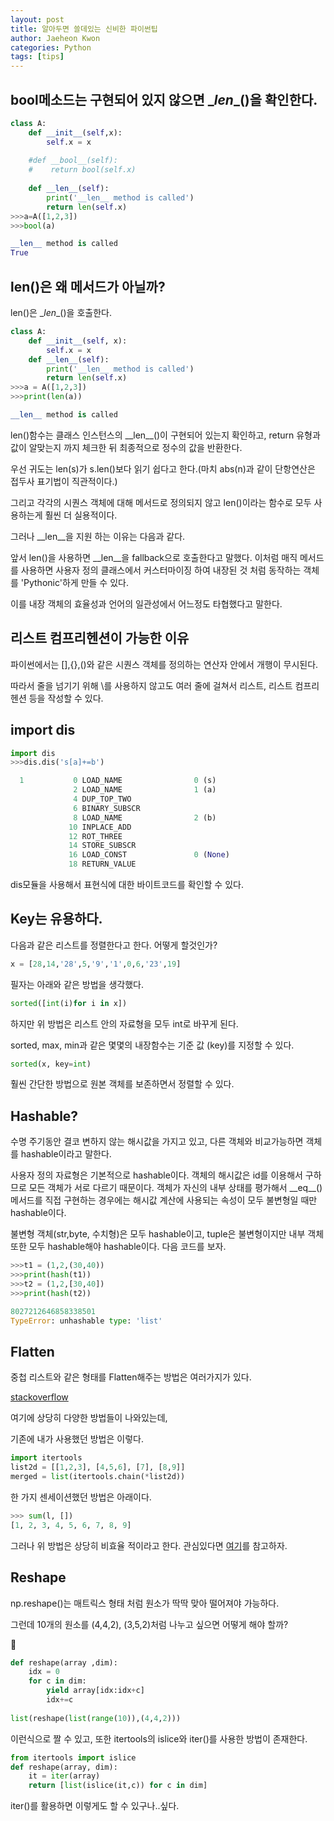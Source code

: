 ```yaml
---
layout: post
title: 알아두면 쓸데있는 신비한 파이썬팁
author: Jaeheon Kwon
categories: Python
tags: [tips]
---
```




## bool메소드는 구현되어 있지 않으면 \__len__()을 확인한다.



```python
class A:
    def __init__(self,x):
        self.x = x
        
    #def __bool__(self):
    #    return bool(self.x)
    
    def __len__(self):
        print('__len__ method is called')
        return len(self.x)
>>>a=A([1,2,3])
>>>bool(a)

__len__ method is called
True
```



## len()은 왜 메서드가 아닐까?

len()은 \__len__()을 호출한다.

```python
class A:
    def __init__(self, x):
        self.x = x
    def __len__(self): 
        print('__len__ method is called')
        return len(self.x)
>>>a = A([1,2,3])
>>>print(len(a))

__len__ method is called
```

len()함수는 클래스 인스턴스의 \_\_len__()이 구현되어 있는지 확인하고, return 유형과 값이 알맞는지 까지 체크한 뒤 최종적으로 정수의 값을 반환한다.

우선 귀도는 len(s)가 s.len()보다 읽기 쉽다고 한다.(마치 abs(n)과 같이 단항연산은 접두사 표기법이 직관적이다.)

그리고 각각의 시퀀스 객체에 대해 메서드로 정의되지 않고 len()이라는 함수로 모두 사용하는게 훨씬 더 실용적이다.

그러나 \_\_len\_\_을 지원 하는 이유는 다음과 같다.

앞서 len()을 사용하면 \__len__을 fallback으로 호출한다고 말했다. 이처럼 매직 메서드를 사용하면 사용자 정의 클래스에서 커스터마이징 하여 내장된 것 처럼 동작하는 객체를 'Pythonic'하게 만들 수 있다.

이를 내장 객체의 효율성과 언어의 일관성에서 어느정도 타협했다고 말한다.



## 리스트 컴프리헨션이 가능한 이유

파이썬에서는 [],{},()와 같은 시퀀스 객체를 정의하는 연산자 안에서 개행이 무시된다.

따라서 줄을 넘기기 위해 \\를 사용하지 않고도 여러 줄에 걸쳐서 리스트, 리스트 컴프리헨션 등을 작성할 수 있다.



## import dis

```python
import dis
>>>dis.dis('s[a]+=b')

  1           0 LOAD_NAME                0 (s)
              2 LOAD_NAME                1 (a)
              4 DUP_TOP_TWO
              6 BINARY_SUBSCR
              8 LOAD_NAME                2 (b)
             10 INPLACE_ADD
             12 ROT_THREE
             14 STORE_SUBSCR
             16 LOAD_CONST               0 (None)
             18 RETURN_VALUE
```

dis모듈을 사용해서 표현식에 대한 바이트코드를 확인할 수 있다.





## Key는 유용하다.

다음과 같은 리스트를 정렬한다고 한다. 어떻게 할것인가?

```python
x = [28,14,'28',5,'9','1',0,6,'23',19]
```



필자는 아래와 같은 방법을 생각했다.

```python
sorted([int(i)for i in x])
```

하지만 위 방법은 리스트 안의 자료형을 모두 int로 바꾸게 된다.



sorted, max, min과 같은 몇몇의 내장함수는 기준 값 (key)를 지정할 수 있다.

```python
sorted(x, key=int)
```

훨씬 간단한 방법으로 원본 객체를 보존하면서 정렬할 수 있다.





## Hashable?

수명 주기동안 결코 변하지 않는 해시값을 가지고 있고, 다른 객체와 비교가능하면 객체를 hashable이라고 말한다.

사용자 정의 자료형은 기본적으로 hashable이다. 객체의 해시값은 id를 이용해서 구하므로 모든 객체가 서로 다르기 때문이다. 객체가 자신의 내부 상태를 평가해서 \_\_eq_\_() 메서드를 직접 구현하는 경우에는 해시값 계산에 사용되는 속성이 모두 불변형일 때만 hashable이다.

불변형 객체(str,byte, 수치형)은 모두 hashable이고, tuple은 불변형이지만 내부 객체또한 모두 hashable해야 hashable이다. 다음 코드를 보자.

```python
>>>t1 = (1,2,(30,40))
>>>print(hash(t1))
>>>t2 = (1,2,[30,40])
>>>print(hash(t2))

8027212646858338501
TypeError: unhashable type: 'list'
```



## Flatten

중첩 리스트와 같은 형태를 Flatten해주는 방법은 여러가지가 있다.

[stackoverflow](https://stackoverflow.com/questions/952914/how-to-make-a-flat-list-out-of-list-of-lists)

여기에 상당히 다양한 방법들이 나와있는데,

기존에 내가 사용했던 방법은 이렇다.

```python
import itertools
list2d = [[1,2,3], [4,5,6], [7], [8,9]]
merged = list(itertools.chain(*list2d))
```



한 가지 센세이션했던 방법은 아래이다.

```python
>>> sum(l, [])
[1, 2, 3, 4, 5, 6, 7, 8, 9]
```

그러나 위 방법은 상당히 비효율 적이라고 한다. 관심있다면 [여기](https://mathieularose.com/how-not-to-flatten-a-list-of-lists-in-python/)를 참고하자.



## Reshape

np.reshape()는 매트릭스 형태 처럼 원소가 딱딱 맞아 떨어져야 가능하다.

그런데 10개의 원소를 (4,4,2), (3,5,2)처럼 나누고 싶으면 어떻게 해야 할까?



```python
def reshape(array ,dim):
    idx = 0
    for c in dim:
        yield array[idx:idx+c]
        idx+=c
        
list(reshape(list(range(10)),(4,4,2)))
```

이런식으로 짤 수 있고, 또한 itertools의 islice와 iter()를 사용한 방법이 존재한다.

```python
from itertools import islice
def reshape(array, dim):
    it = iter(array)
    return [list(islice(it,c)) for c in dim]
```

iter()를 활용하면 이렇게도 할 수 있구나..싶다.